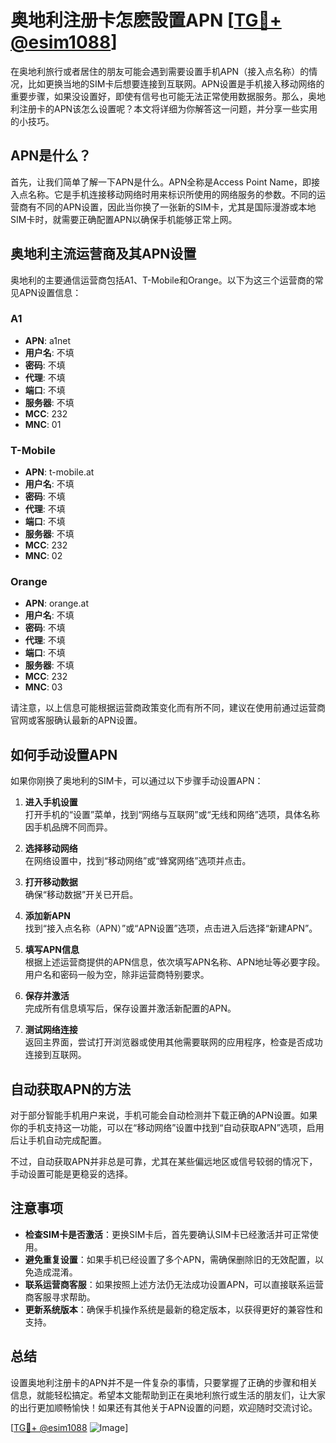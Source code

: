 # 奥地利注册卡怎麽設置APN [[TG💪+ @esim1088](https://t.me/s/esim1088)]

在奥地利旅行或者居住的朋友可能会遇到需要设置手机APN（接入点名称）的情况，比如更换当地的SIM卡后想要连接到互联网。APN设置是手机接入移动网络的重要步骤，如果没设置好，即使有信号也可能无法正常使用数据服务。那么，奥地利注册卡的APN该怎么设置呢？本文将详细为你解答这一问题，并分享一些实用的小技巧。

## APN是什么？

首先，让我们简单了解一下APN是什么。APN全称是Access Point Name，即接入点名称。它是手机连接移动网络时用来标识所使用的网络服务的参数。不同的运营商有不同的APN设置，因此当你换了一张新的SIM卡，尤其是国际漫游或本地SIM卡时，就需要正确配置APN以确保手机能够正常上网。

## 奥地利主流运营商及其APN设置

奥地利的主要通信运营商包括A1、T-Mobile和Orange。以下为这三个运营商的常见APN设置信息：

### A1
- **APN**: a1net
- **用户名**: 不填
- **密码**: 不填
- **代理**: 不填
- **端口**: 不填
- **服务器**: 不填
- **MCC**: 232
- **MNC**: 01

### T-Mobile
- **APN**: t-mobile.at
- **用户名**: 不填
- **密码**: 不填
- **代理**: 不填
- **端口**: 不填
- **服务器**: 不填
- **MCC**: 232
- **MNC**: 02

### Orange
- **APN**: orange.at
- **用户名**: 不填
- **密码**: 不填
- **代理**: 不填
- **端口**: 不填
- **服务器**: 不填
- **MCC**: 232
- **MNC**: 03

请注意，以上信息可能根据运营商政策变化而有所不同，建议在使用前通过运营商官网或客服确认最新的APN设置。

## 如何手动设置APN

如果你刚换了奥地利的SIM卡，可以通过以下步骤手动设置APN：

1. **进入手机设置**  
   打开手机的“设置”菜单，找到“网络与互联网”或“无线和网络”选项，具体名称因手机品牌不同而异。

2. **选择移动网络**  
   在网络设置中，找到“移动网络”或“蜂窝网络”选项并点击。

3. **打开移动数据**  
   确保“移动数据”开关已开启。

4. **添加新APN**  
   找到“接入点名称（APN）”或“APN设置”选项，点击进入后选择“新建APN”。

5. **填写APN信息**  
   根据上述运营商提供的APN信息，依次填写APN名称、APN地址等必要字段。用户名和密码一般为空，除非运营商特别要求。

6. **保存并激活**  
   完成所有信息填写后，保存设置并激活新配置的APN。

7. **测试网络连接**  
   返回主界面，尝试打开浏览器或使用其他需要联网的应用程序，检查是否成功连接到互联网。

## 自动获取APN的方法

对于部分智能手机用户来说，手机可能会自动检测并下载正确的APN设置。如果你的手机支持这一功能，可以在“移动网络”设置中找到“自动获取APN”选项，启用后让手机自动完成配置。

不过，自动获取APN并非总是可靠，尤其在某些偏远地区或信号较弱的情况下，手动设置可能是更稳妥的选择。

## 注意事项

- **检查SIM卡是否激活**：更换SIM卡后，首先要确认SIM卡已经激活并可正常使用。
- **避免重复设置**：如果手机已经设置了多个APN，需确保删除旧的无效配置，以免造成混淆。
- **联系运营商客服**：如果按照上述方法仍无法成功设置APN，可以直接联系运营商客服寻求帮助。
- **更新系统版本**：确保手机操作系统是最新的稳定版本，以获得更好的兼容性和支持。

## 总结

设置奥地利注册卡的APN并不是一件复杂的事情，只要掌握了正确的步骤和相关信息，就能轻松搞定。希望本文能帮助到正在奥地利旅行或生活的朋友们，让大家的出行更加顺畅愉快！如果还有其他关于APN设置的问题，欢迎随时交流讨论。

[[TG💪+ @esim1088](https://t.me/s/esim1088) ![Image](https://i.postimg.cc/4NQfJmqS/Snipaste-2025-05-13-00-14-12.png)]